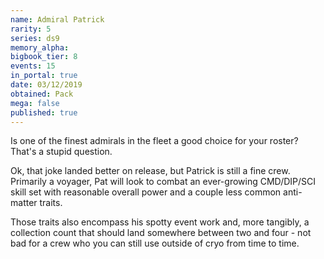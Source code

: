 ```yaml
---
name: Admiral Patrick
rarity: 5
series: ds9
memory_alpha:
bigbook_tier: 8
events: 15
in_portal: true
date: 03/12/2019
obtained: Pack
mega: false
published: true
---
```


Is one of the finest admirals in the fleet a good choice for your roster? That's a stupid question.

Ok, that joke landed better on release, but Patrick is still a fine crew. Primarily a voyager, Pat will look to combat an ever-growing CMD/DIP/SCI skill set with reasonable overall power and a couple less common anti-matter traits.

Those traits also encompass his spotty event work and, more tangibly, a collection count that should land somewhere between two and four - not bad for a crew who you can still use outside of cryo from time to time.
